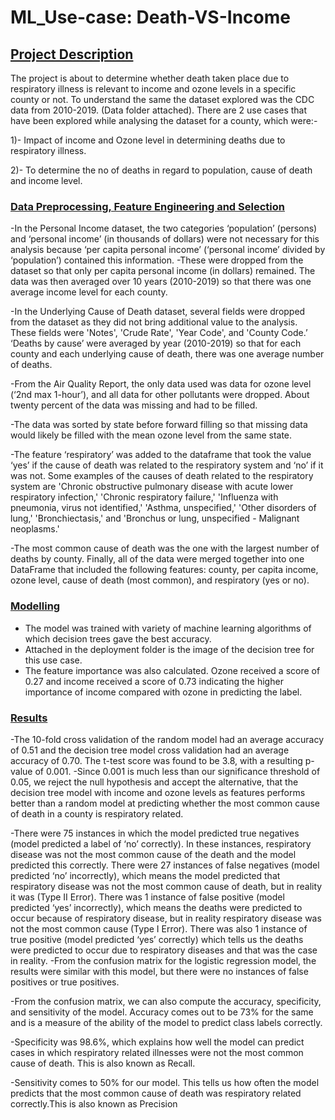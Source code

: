 # ML_Use-case: Death-VS-Income
## <ins> Project Description </ins>
The project is about to determine whether death taken place due to respiratory illness is relevant to income and ozone levels in a specific county or not. To understand the same the dataset explored was the CDC data from 2010-2019. (Data folder attached).
There are 2 use cases that have been explored while analysing the dataset for a county, which were:-

1)- Impact of income and Ozone level in determining deaths due to respiratory illness.

2)- To determine the no of deaths in regard to population, cause of death and income level.

### <ins> Data Preprocessing, Feature Engineering and Selection </ins>
-In the Personal Income dataset, the two categories ‘population’ (persons) and ‘personal income’
(in thousands of dollars) were not necessary for this analysis because ‘per capita personal
income’ (‘personal income’ divided by ‘population’) contained this information.
-These were dropped from the dataset so that only per capita personal income (in dollars) remained. The data
was then averaged over 10 years (2010-2019) so that there was one average income level for
each county.

-In the Underlying Cause of Death dataset, several fields were dropped from the dataset as they
did not bring additional value to the analysis. These fields were 'Notes', 'Crude Rate', 'Year Code',
and 'County Code.’ ‘Deaths by cause’ were averaged by year (2010-2019) so that for each
county and each underlying cause of death, there was one average number of deaths.

-From the Air Quality Report, the only data used was data for ozone level (‘2nd max 1-hour’),
and all data for other pollutants were dropped. About twenty percent of the data was missing and
had to be filled.

-The data was sorted by state before forward filling so that missing data would
likely be filled with the mean ozone level from the same state.

-The feature ‘respiratory’ was added to the dataframe that took the value ‘yes’ if the cause of death 
was related to the respiratory system and ‘no’ if it was not. Some examples of the causes of death 
related to the respiratory system are 'Chronic obstructive pulmonary disease with acute lower 
respiratory infection,' 'Chronic respiratory failure,' 'Influenza with pneumonia, virus not
identified,' 'Asthma, unspecified,' 'Other disorders of lung,' 'Bronchiectasis,' and 'Bronchus or
lung, unspecified - Malignant neoplasms.'

-The most common cause of death was the one with the largest number of deaths by county.
Finally, all of the data were merged together into one DataFrame that included the following
features: county, per capita income, ozone level, cause of death (most common), and respiratory
(yes or no).

### <ins> Modelling </ins>
- The model was trained with variety of machine learning algorithms of which decision trees gave the best accuracy.
- Attached in the deployment folder is the image of the decision tree for this use case.
- The feature importance was also calculated. Ozone received a score of 0.27
and income received a score of 0.73 indicating the higher importance of income compared with
ozone in predicting the label.

### <ins> Results </ins>

-The 10-fold cross validation of the random model had an average accuracy of 0.51 and the
decision tree model cross validation had an average accuracy of 0.70. 
The t-test score was found to be 3.8, with a resulting p-value of 0.001. 
-Since 0.001 is much less than our significance threshold of 0.05, we reject the null hypothesis and accept the alternative, that the decision tree
model with income and ozone levels as features performs better than a random model at
predicting whether the most common cause of death in a county is respiratory related.

-There were 75 instances in which the model predicted true negatives (model predicted a label of ‘no’ correctly). In these
instances, respiratory disease was not the most common cause of the death and the model
predicted this correctly. There were 27 instances of false negatives (model predicted ‘no’
incorrectly), which means the model predicted that respiratory disease was not the most common
cause of death, but in reality it was (Type II Error).
There was 1 instance of false positive (model
predicted ‘yes’ incorrectly), which means the deaths were predicted to occur because of
respiratory disease, but in reality respiratory disease was not the most common cause (Type I
Error). There was also 1 instance of true positive (model predicted ‘yes’ correctly) which tells us
the deaths were predicted to occur due to respiratory diseases and that was the case in reality.
-From the confusion matrix for the logistic regression model, the results were
similar with this model, but there were no instances of false positives or true positives.

-From the confusion matrix, we can also compute the accuracy, specificity, and sensitivity of the
model. Accuracy comes out to be 73% for the same and is a measure of the ability of the model to predict class labels correctly.

-Specificity was 98.6%, which explains how well the model can predict cases in which respiratory related illnesses were not the most
common cause of death. This is also known as Recall. 

-Sensitivity comes to 50% for our model. This tells us how often the model predicts that
the most common cause of death was respiratory related correctly.This is also known as
Precision

